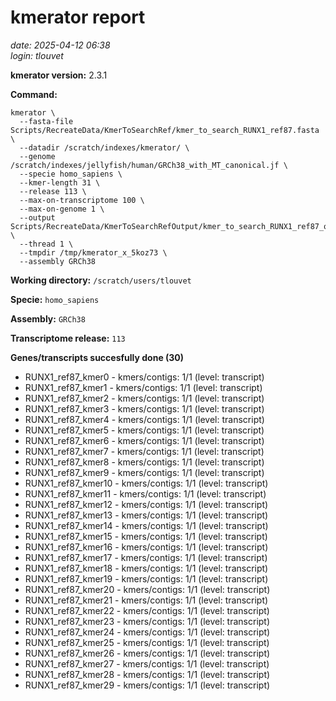 # kmerator report
*date: 2025-04-12 06:38*  
*login: tlouvet*

**kmerator version:** 2.3.1

**Command:**

```
kmerator \
  --fasta-file Scripts/RecreateData/KmerToSearchRef/kmer_to_search_RUNX1_ref87.fasta \
  --datadir /scratch/indexes/kmerator/ \
  --genome /scratch/indexes/jellyfish/human/GRCh38_with_MT_canonical.jf \
  --specie homo_sapiens \
  --kmer-length 31 \
  --release 113 \
  --max-on-transcriptome 100 \
  --max-on-genome 1 \
  --output Scripts/RecreateData/KmerToSearchRefOutput/kmer_to_search_RUNX1_ref87_output \
  --thread 1 \
  --tmpdir /tmp/kmerator_x_5koz73 \
  --assembly GRCh38
```

**Working directory:** `/scratch/users/tlouvet`

**Specie:** `homo_sapiens`

**Assembly:** `GRCh38`

**Transcriptome release:** `113`

**Genes/transcripts succesfully done (30)**

- RUNX1_ref87_kmer0 - kmers/contigs: 1/1 (level: transcript)
- RUNX1_ref87_kmer1 - kmers/contigs: 1/1 (level: transcript)
- RUNX1_ref87_kmer2 - kmers/contigs: 1/1 (level: transcript)
- RUNX1_ref87_kmer3 - kmers/contigs: 1/1 (level: transcript)
- RUNX1_ref87_kmer4 - kmers/contigs: 1/1 (level: transcript)
- RUNX1_ref87_kmer5 - kmers/contigs: 1/1 (level: transcript)
- RUNX1_ref87_kmer6 - kmers/contigs: 1/1 (level: transcript)
- RUNX1_ref87_kmer7 - kmers/contigs: 1/1 (level: transcript)
- RUNX1_ref87_kmer8 - kmers/contigs: 1/1 (level: transcript)
- RUNX1_ref87_kmer9 - kmers/contigs: 1/1 (level: transcript)
- RUNX1_ref87_kmer10 - kmers/contigs: 1/1 (level: transcript)
- RUNX1_ref87_kmer11 - kmers/contigs: 1/1 (level: transcript)
- RUNX1_ref87_kmer12 - kmers/contigs: 1/1 (level: transcript)
- RUNX1_ref87_kmer13 - kmers/contigs: 1/1 (level: transcript)
- RUNX1_ref87_kmer14 - kmers/contigs: 1/1 (level: transcript)
- RUNX1_ref87_kmer15 - kmers/contigs: 1/1 (level: transcript)
- RUNX1_ref87_kmer16 - kmers/contigs: 1/1 (level: transcript)
- RUNX1_ref87_kmer17 - kmers/contigs: 1/1 (level: transcript)
- RUNX1_ref87_kmer18 - kmers/contigs: 1/1 (level: transcript)
- RUNX1_ref87_kmer19 - kmers/contigs: 1/1 (level: transcript)
- RUNX1_ref87_kmer20 - kmers/contigs: 1/1 (level: transcript)
- RUNX1_ref87_kmer21 - kmers/contigs: 1/1 (level: transcript)
- RUNX1_ref87_kmer22 - kmers/contigs: 1/1 (level: transcript)
- RUNX1_ref87_kmer23 - kmers/contigs: 1/1 (level: transcript)
- RUNX1_ref87_kmer24 - kmers/contigs: 1/1 (level: transcript)
- RUNX1_ref87_kmer25 - kmers/contigs: 1/1 (level: transcript)
- RUNX1_ref87_kmer26 - kmers/contigs: 1/1 (level: transcript)
- RUNX1_ref87_kmer27 - kmers/contigs: 1/1 (level: transcript)
- RUNX1_ref87_kmer28 - kmers/contigs: 1/1 (level: transcript)
- RUNX1_ref87_kmer29 - kmers/contigs: 1/1 (level: transcript)

